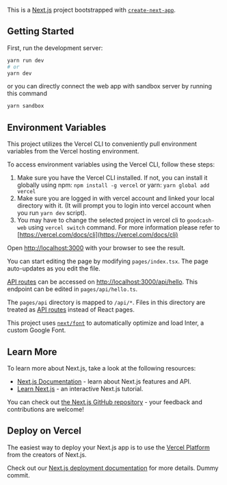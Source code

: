 This is a [Next.js](https://nextjs.org/) project bootstrapped with [`create-next-app`](https://github.com/vercel/next.js/tree/canary/packages/create-next-app).

## Getting Started

First, run the development server:

```bash
yarn run dev
# or
yarn dev
```

or you can directly connect the web app with sandbox server by running this command

```bash
yarn sandbox
```

## Environment Variables

This project utilizes the Vercel CLI to conveniently pull environment variables from the Vercel hosting environment.

To access environment variables using the Vercel CLI, follow these steps:

1. Make sure you have the Vercel CLI installed. If not, you can install it globally using npm: ```npm install -g vercel``` or yarn: ```yarn global add vercel```
2. Make sure you are logged in with vercel account and linked your local directory with it. (It will prompt you to login into vercel account when you run `yarn dev` script).
3. You may have to change the selected project in vercel cli to `goodcash-web` using `vercel switch` command. For more information please refer to [https://vercel.com/docs/cli](https://vercel.com/docs/cli) 

Open [http://localhost:3000](http://localhost:3000) with your browser to see the result.

You can start editing the page by modifying `pages/index.tsx`. The page auto-updates as you edit the file.

[API routes](https://nextjs.org/docs/api-routes/introduction) can be accessed on [http://localhost:3000/api/hello](http://localhost:3000/api/hello). This endpoint can be edited in `pages/api/hello.ts`.

The `pages/api` directory is mapped to `/api/*`. Files in this directory are treated as [API routes](https://nextjs.org/docs/api-routes/introduction) instead of React pages.

This project uses [`next/font`](https://nextjs.org/docs/basic-features/font-optimization) to automatically optimize and load Inter, a custom Google Font.

## Learn More

To learn more about Next.js, take a look at the following resources:

- [Next.js Documentation](https://nextjs.org/docs) - learn about Next.js features and API.
- [Learn Next.js](https://nextjs.org/learn) - an interactive Next.js tutorial.

You can check out [the Next.js GitHub repository](https://github.com/vercel/next.js/) - your feedback and contributions are welcome!

## Deploy on Vercel

The easiest way to deploy your Next.js app is to use the [Vercel Platform](https://vercel.com/new?utm_medium=default-template&filter=next.js&utm_source=create-next-app&utm_campaign=create-next-app-readme) from the creators of Next.js.

Check out our [Next.js deployment documentation](https://nextjs.org/docs/deployment) for more details.
Dummy commit.
